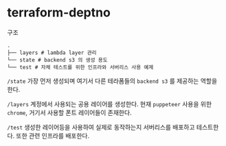 # terraform-deptno

구조
```shell script
.
├── layers # lambda layer 관리
└── state # backend s3 의 생성 용도
└── test # 자체 테스트를 위한 인프라와 서버리스 사용 예제
```

`/state`
가장 먼저 생성되며 여기서 다른 테라폼들의 `backend s3` 를 제공하는 역할을 한다.

`/layers`
계정에서 사용되는 공용 레이어를 생성한다.
현재 `puppeteer` 사용을 위한 `chrome`, 거기서 사용할 폰트 레이어들이 존재한다.

`/test`
생성한 레이어등을 사용하여 실제로 동작하는지 서버리스를 배포하고 테스트한다.
또한 관련 인프라를 배포한다.

